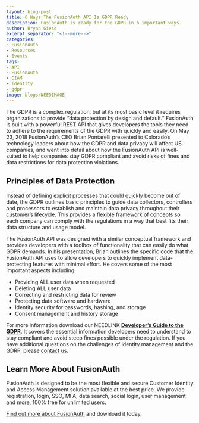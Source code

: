 ```yaml
---
layout: blog-post
title: 6 Ways The FusionAuth API Is GDPR Ready
description: FusionAuth is ready for the GDPR in 6 important ways.
author: Bryan Giese
excerpt_separator: "<!--more-->"
categories:
- FusionAuth
- Resources
- Events
tags:
- API
- FusionAuth
- CIAM
- identity
- gdpr
image: blogs/NEEDIMAGE
---
```


The GDPR is a complex regulation, but at its most basic level it requires organizations to provide “data protection by design and default.” FusionAuth is built with a powerful REST API that gives developers the tools they need to adhere to the requirements of the GDPR with quickly and easily. On May 23, 2018 FusionAuth’s CEO Brian Pontarelli presented to Colorado’s technology leaders about how the GDPR and data privacy will affect US companies, and went into detail about how the FusionAuth API is well-suited to help companies stay GDPR compliant and avoid risks of fines and data restrictions for data protection violations.
<!--more-->
## Principles of Data Protection

Instead of defining explicit processes that could quickly become out of date, the GDPR outlines basic principles to guide data collectors, controllers and processors to establish and maintain data privacy throughout their customer’s lifecycle. This provides a flexible framework of concepts so each company can comply with the regulations in a way that best fits their data structure and usage model.

The FusionAuth API was designed with a similar conceptual framework and provides developers with a toolbox of functionality that can easily do what GDPR demands. In his presentation, Brian outlines the specific code that the FusionAuth API uses to allow developers to quickly implement data-protecting features with minimal effort. He covers some of the most important aspects including:
- Providing ALL user data when requested
- Deleting ALL user data
- Correcting and restricting data for review
- Protecting data software and hardware
- Identity security for passwords, hashing, and storage
- Consent management and history storage

For more information download our NEEDLINK [**Developer’s Guide to the GDPR**](https://fusionauth.io/resources/developers-guide-gdpr "Get the Developer's Guide to the GDPR"). It covers the essential information developers need to understand to stay compliant and avoid steep fines possible under the regulation. If you have additional questions on the challenges of identity management and the GDRP, please [contact us](https://fusionauth.io/contact "Contact Us").

## Learn More About FusionAuth

FusionAuth is designed to be the most flexible and secure Customer Identity and Access Management solution available at the best price. We provide registration, login, SSO, MFA, data search, social login, user management and more, 100% free for unlimited users.

[Find out more about FusionAuth](https://fusionauth.io/ "FusionAuth Home") and download it today.
